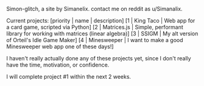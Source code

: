 Simon-glitch, a site by Simanelix.
contact me on reddit as u/Simanalix.

Current projects:
[priority | name | description]
[1 | King Taco | Web app for a card game, scripted via Python]
[2 | Matrices.js | Simple, performant library for working with matrices (linear algebra)]
[3 | SSIGM | My alt version of Orteil's Idle Game Maker]
[4 | Minesweeper | I want to make a good Minesweeper web app one of these days!]

I haven't really actually done any of these projects yet, since I don't really have the time, motivation, or confidence.

I will complete project #1 within the next 2 weeks.


